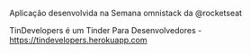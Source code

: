 
Aplicação desenvolvida na Semana omnistack da @rocketseat

TinDevelopers é um Tinder Para Desenvolvedores - https://tindevelopers.herokuapp.com
